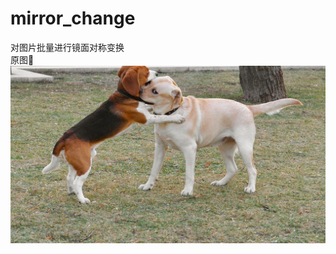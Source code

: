 # mirror_change
对图片批量进行镜面对称变换  
原图:frog:
![image](https://github.com/cassie1728/mirror_change/blob/main/dog.jpg)
